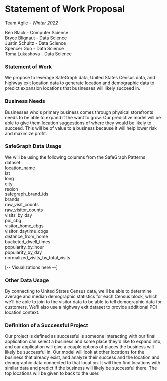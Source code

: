 # Statement of Work Proposal

Team Agile - *Winter 2022*

Ben Black -         Computer Science  
Bryce Blignaut -    Data Science  
Justin Schultz -    Data Science  
Spencer Guo -       Data Science  
Toma Lukashova -    Data Science


### Statement of Work

We propose to leverage SafeGraph data, United States Census data, and highway exit location data to generate location and demographic data to predict expansion locations that businesses will likely succeed in. 

### Business Needs

Businesses who's primary business comes through physical storefronts needs to be able to expand if the want to grow. Our predictive model will be able to give them location suggestions of where they would be likely to succeed. This will be of value to a business because it will help lower risk and maximize profit. 

### SafeGraph Data Usage

We will be using the following columns from the SafeGraph Patterns dataset:  
location_name  
lat  
long  
city  
region  
safegraph_brand_ids  
brands  
raw_visit_counts  
raw_visitor_counts  
visits_by_day  
poi_cbg  
visitor_home_cbgs  
visitor_daytime_cbgs  
distance_from_home  
bucketed_dwell_times  
popularity_by_hour  
popularity_by_day  
normalized_visits_by_total_visits  

[-- Visualizations here --]

### Other Data Usage

By connecting to United States Census data, we'll be able to determine average and median demographic statistics for each Census block, which we'll be able to join to the visitor data to be able to tell demographic data for customers. We'll also use a highway exit dataset to provide additional POI location context.

### Definition of a Successful Project

Our project is defined as successful is someone interacting with our final application can select a business and some place they'd like to expand into, and our application will give a couple options of places the business will likely be successful in. Our model will look at other locations for the business that already exist, and analyze their success and the location and demographic data connected to that location. It will then find locations with similar data and predict if the business will likely be successful there. The top locations will be given to back to the user.